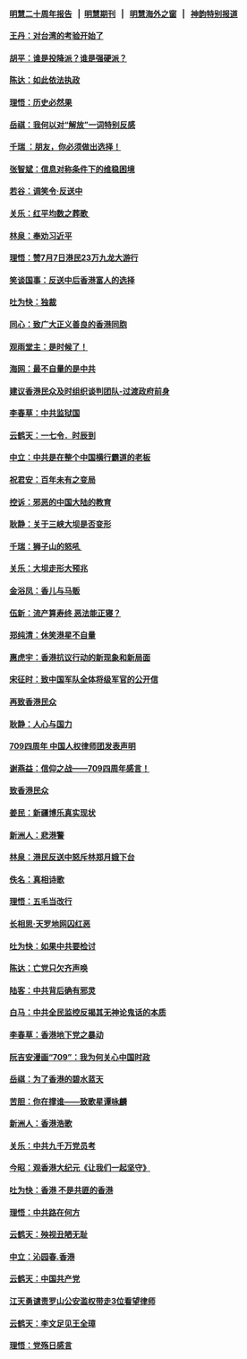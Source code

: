 #### [明慧二十周年报告](https://github.com/gfw-breaker/mh-reports/blob/master/README.md?t=07180637) &nbsp;&nbsp;|&nbsp;&nbsp;[明慧期刊](https://github.com/gfw-breaker/mh-qikan) &nbsp;&nbsp;|&nbsp;&nbsp; [明慧海外之窗](https://github.com/gfw-breaker/mh-news/blob/master/README.md?t=07180637) &nbsp;&nbsp;|&nbsp;&nbsp; [神韵特别报道](https://github.com/gfw-breaker/mh-news/blob/master/shenyun.md?t=07180637) 

#### [王丹：对台湾的考验开始了](../pages/nsc993/n11391258.md?t=07180637) 

#### [胡平：谁是投降派？谁是强硬派？](../pages/nsc993/n11391224.md?t=07180637) 

#### [陈达：如此依法执政](../pages/nsc993/n11388999.md?t=07180637) 

#### [理悟：历史必然果](../pages/nsc993/n11388741.md?t=07180637) 

#### [岳祺：我何以对“解放”一词特别反感](../pages/nsc993/n11385696.md?t=07180637) 

#### [千瑞 ：朋友，你必须做出选择！](../pages/nsc993/n11384949.md?t=07180637) 

#### [张智斌：信息对称条件下的维稳困境](../pages/nsc993/n11384812.md?t=07180637) 

#### [若谷：调笑令‧反送中](../pages/nsc993/n11383745.md?t=07180637) 

#### [关乐：红平均数之葬歌 ](../pages/nsc993/n11383498.md?t=07180637) 

#### [林泉：奉劝习近平](../pages/nsc993/n11383487.md?t=07180637) 

#### [理悟：赞7月7日港民23万九龙大游行](../pages/nsc993/n11383473.md?t=07180637) 

#### [笑谈国事：反送中后香港富人的选择](../pages/nsc993/n11382020.md?t=07180637) 

#### [吐为快：独裁](../pages/nsc993/n11382755.md?t=07180637) 

#### [同心：致广大正义善良的香港同胞](../pages/nsc993/n11382745.md?t=07180637) 

#### [观雨堂主：是时候了！](../pages/nsc993/n11382737.md?t=07180637) 

#### [海网：最不自量的是中共](../pages/nsc993/n11380440.md?t=07180637) 

#### [建议香港民众及时组织谈判团队-过渡政府前身](../pages/nsc993/n11379909.md?t=07180637) 

#### [李春草：中共监狱国](../pages/nsc993/n11378989.md?t=07180637) 

#### [云鹤天：一七令．时辰到](../pages/nsc993/n11379260.md?t=07180637) 

#### [中立：中共是在整个中国横行霸道的老板](../pages/nsc993/n11378382.md?t=07180637) 

#### [祝君安：百年未有之变局](../pages/nsc993/n11378376.md?t=07180637) 

#### [控诉：邪恶的中国大陆的教育](../pages/nsc993/n11378344.md?t=07180637) 

#### [耿静：关于三峡大坝是否变形](../pages/nsc993/n11375879.md?t=07180637) 

#### [千瑞：狮子山的怒吼 ](../pages/nsc993/n11375644.md?t=07180637) 

#### [关乐：大坝走形大预兆](../pages/nsc993/n11375629.md?t=07180637) 

#### [金浴凤：香儿与马贩](../pages/nsc993/n11375580.md?t=07180637) 

#### [伍新：流产算寿终  恶法能正寝？](../pages/nsc993/n11375581.md?t=07180637) 

#### [郑纯清：休笑港星不自量](../pages/nsc993/n11375555.md?t=07180637) 

#### [惠虎宇：香港抗议行动的新现象和新局面](../pages/nsc993/n11375501.md?t=07180637) 

#### [宋征时：致中国军队全体将级军官的公开信](../pages/nsc993/n11373354.md?t=07180637) 

#### [再致香港民众](../pages/nsc993/n11373870.md?t=07180637) 

#### [耿静：人心与国力](../pages/nsc993/n11373759.md?t=07180637) 

#### [709四周年 中国人权律师团发表声明](../pages/nsc993/n11373565.md?t=07180637) 

#### [谢燕益：信仰之战——709四周年感言！](../pages/nsc993/n11373388.md?t=07180637) 

#### [致香港民众](../pages/nsc993/n11373286.md?t=07180637) 

#### [姜民：新疆博乐真实现状](../pages/nsc993/n11371223.md?t=07180637) 

#### [新洲人：悲港警](../pages/nsc993/n11371174.md?t=07180637) 

#### [林泉：港民反送中怒斥林郑月娥下台](../pages/nsc993/n11370676.md?t=07180637) 

#### [佚名：真相诗歌](../pages/nsc993/n11370666.md?t=07180637) 

#### [理悟：五毛当改行](../pages/nsc993/n11369314.md?t=07180637) 

#### [长相思‧天罗地网囚红恶](../pages/nsc993/n11368444.md?t=07180637) 

#### [吐为快：如果中共要检讨](../pages/nsc993/n11368441.md?t=07180637) 

#### [陈达：亡党只欠齐声唤](../pages/nsc993/n11367838.md?t=07180637) 

#### [陆客：中共背后确有邪灵](../pages/nsc993/n11365263.md?t=07180637) 

#### [白马：中共全民监控反揭其无神论鬼话的本质](../pages/nsc993/n11365236.md?t=07180637) 

#### [李春草：香港地下党之暴动](../pages/nsc993/n11365210.md?t=07180637) 

#### [阮吉安漫画“709”：我为何关心中国时政](../pages/nsc993/n11362127.md?t=07180637) 

#### [岳祺：为了香港的碧水蓝天](../pages/nsc993/n11362627.md?t=07180637) 

#### [苦胆：你在撑谁——致歌星谭咏麟](../pages/nsc993/n11361348.md?t=07180637) 

#### [新洲人：香港浩歌](../pages/nsc993/n11361334.md?t=07180637) 

#### [关乐：中共九千万党员考](../pages/nsc993/n11361304.md?t=07180637) 

#### [今昭：观香港大纪元《让我们一起坚守》](../pages/nsc993/n11361244.md?t=07180637) 

#### [吐为快：香港  不是共匪的香港](../pages/nsc993/n11360918.md?t=07180637) 

#### [理悟：中共路在何方](../pages/nsc993/n11360509.md?t=07180637) 

#### [云鹤天：殃视丑陋无耻](../pages/nsc993/n11358872.md?t=07180637) 

#### [中立：沁园春.香港](../pages/nsc993/n11358843.md?t=07180637) 

#### [云鹤天：中国共产党](../pages/nsc993/n11356465.md?t=07180637) 

#### [江天勇谴责罗山公安滥权带走3位看望律师](../pages/nsc993/n11356042.md?t=07180637) 

#### [云鹤天：李文足见王全璋](../pages/nsc993/n11355225.md?t=07180637) 

#### [理悟：党殇日感言](../pages/nsc993/n11354531.md?t=07180637) 

